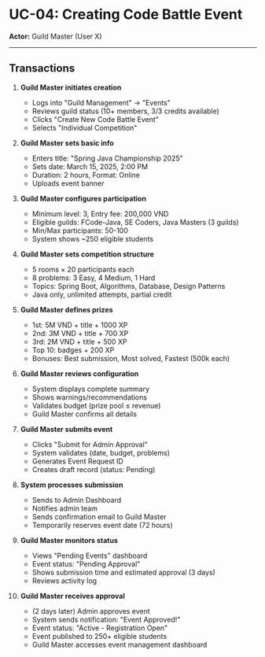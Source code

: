 # UC-04: Creating Code Battle Event

**Actor:** Guild Master (User X)

---

## Transactions

1. **Guild Master initiates creation**
   - Logs into "Guild Management" → "Events"
   - Reviews guild status (10+ members, 3/3 credits available)
   - Clicks "Create New Code Battle Event"
   - Selects "Individual Competition"

2. **Guild Master sets basic info**
   - Enters title: "Spring Java Championship 2025"
   - Sets date: March 15, 2025, 2:00 PM
   - Duration: 2 hours, Format: Online
   - Uploads event banner

3. **Guild Master configures participation**
   - Minimum level: 3, Entry fee: 200,000 VND
   - Eligible guilds: FCode-Java, SE Coders, Java Masters (3 guilds)
   - Min/Max participants: 50-100
   - System shows ~250 eligible students

4. **Guild Master sets competition structure**
   - 5 rooms × 20 participants each
   - 8 problems: 3 Easy, 4 Medium, 1 Hard
   - Topics: Spring Boot, Algorithms, Database, Design Patterns
   - Java only, unlimited attempts, partial credit

5. **Guild Master defines prizes**
   - 1st: 5M VND + title + 1000 XP
   - 2nd: 3M VND + title + 700 XP
   - 3rd: 2M VND + title + 500 XP
   - Top 10: badges + 200 XP
   - Bonuses: Best submission, Most solved, Fastest (500k each)

6. **Guild Master reviews configuration**
   - System displays complete summary
   - Shows warnings/recommendations
   - Validates budget (prize pool ≤ revenue)
   - Guild Master confirms all details

7. **Guild Master submits event**
   - Clicks "Submit for Admin Approval"
   - System validates (date, budget, problems)
   - Generates Event Request ID
   - Creates draft record (status: Pending)

8. **System processes submission**
   - Sends to Admin Dashboard
   - Notifies admin team
   - Sends confirmation email to Guild Master
   - Temporarily reserves event date (72 hours)

9. **Guild Master monitors status**
   - Views "Pending Events" dashboard
   - Event status: "Pending Approval"
   - Shows submission time and estimated approval (3 days)
   - Reviews activity log

10. **Guild Master receives approval**
    - (2 days later) Admin approves event
    - System sends notification: "Event Approved!"
    - Event status: "Active - Registration Open"
    - Event published to 250+ eligible students
    - Guild Master accesses event management dashboard